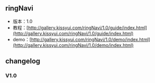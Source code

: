 ## ringNavi

* 版本：1.0
* 教程：[http://gallery.kissyui.com/ringNavi/1.0/guide/index.html](http://gallery.kissyui.com/ringNavi/1.0/guide/index.html)
* demo：[http://gallery.kissyui.com/ringNavi/1.0/demo/index.html](http://gallery.kissyui.com/ringNavi/1.0/demo/index.html)

## changelog

### V1.0


